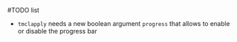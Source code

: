 #TODO list

* ```tmclapply``` needs a new boolean argument ```progress``` that allows to enable or disable the progress bar

